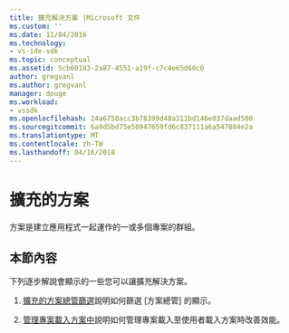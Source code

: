 ```yaml
---
title: 擴充解決方案 |Microsoft 文件
ms.custom: ''
ms.date: 11/04/2016
ms.technology:
- vs-ide-sdk
ms.topic: conceptual
ms.assetid: 5cb60183-2a87-4551-a19f-c7c4e65d60c0
author: gregvanl
ms.author: gregvanl
manager: douge
ms.workload:
- vssdk
ms.openlocfilehash: 24a6758acc3b78399d48a311bd146e037daad500
ms.sourcegitcommit: 6a9d5bd75e50947659fd6c837111a6a547884e2a
ms.translationtype: MT
ms.contentlocale: zh-TW
ms.lasthandoff: 04/16/2018
---
```

# <a name="extending-solutions"></a>擴充的方案
方案是建立應用程式一起運作的一或多個專案的群組。  
  
## <a name="in-this-section"></a>本節內容  
 下列逐步解說會顯示的一些您可以讓擴充解決方案。  
  
1.  [擴充的方案總管篩選](../extensibility/extending-the-solution-explorer-filter.md)說明如何篩選 [方案總管] 的顯示。  
  
2.  [管理專案載入方案中](../extensibility/managing-project-loading-in-a-solution.md)說明如何管理專案載入至使用者載入方案時改善效能。
